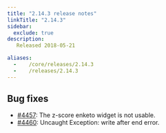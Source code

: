 ```yaml
---
title: "2.14.3 release notes"
linkTitle: "2.14.3"
sidebar:
  exclude: true
description:
   Released 2018-05-21

aliases:
  -    /core/releases/2.14.3
  -    /releases/2.14.3
---
```


## Bug fixes

- [#4457](https://github.com/medic/cht-core/issues/4457): The z-score enketo widget is not usable.
- [#4460](https://github.com/medic/cht-core/issues/4460): Uncaught Exception: write after end error.
